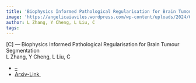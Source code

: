 ```yaml
---  
title: 'Biophysics Informed Pathological Regularisation for Brain Tumour Segmentation'  
image: 'https://angelicaiaviles.wordpress.com/wp-content/uploads/2024/03/biophysicsm.png'  
author: L Zhang, Y Cheng, L Liu, C  
tags:   
---  
```

  
[C] — Biophysics Informed Pathological Regularisation for Brain Tumour Segmentation  
L Zhang, Y Cheng, L Liu, C  
  
- [–](https://arxiv.org/search/cs?searchtype=author&query=Schonlieb,+C)
- [Arxiv-Link ](https://arxiv.org/pdf/2403.09136.pdf)  
        